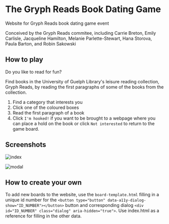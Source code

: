 # The Gryph Reads Book Dating Game
Website for Gryph Reads book dating game event

Conceived by the Gryph Reads commitee, including Carrie Breton, Emily Carlisle, Jacqueline Hamilton, Melanie Parlette-Stewart, Hana Storova, Paula Barton, and Robin Sakowski

## How to play
Do you like to read for fun?

Find books in the University of Guelph Library's leisure reading collection, Gryph Reads, by reading the first paragraphs of some of the books from the collection.
1. Find a category that interests you
2. Click one of the coloured boxes
3. Read the first paragraph of a book
4. Click `I'm hooked!` if you want to be brought to a webpage where you can place a hold on the book or click `Not interested` to return to the game board.

## Screenshots
![index](/../master/images/index.png?raw=true)

![modal](/../master/images/modal.png?raw=true)

## How to create your own
To add new boards to the website, use the `board-template.html` filling in a unique id number for the `<button type="button" data-a11y-dialog-show="ID_NUMBER"></button>` button and corresponding dialog `<div id="ID_NUMBER" class="dialog" aria-hidden="true">`. Use index.html as a reference for filling in the other data.
